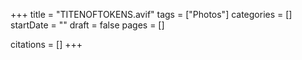 +++
title = "TITENOFTOKENS.avif"
tags = ["Photos"]
categories = []
startDate = ""
draft = false
pages = []

citations = []
+++
